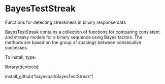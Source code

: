 # BayesTestStreak
Functions for detecting streakiness in binary response data

BayesTestStreak contains a collection of functions for comparing consistent and streaky models for a binary sequence using Bayes factors.  The methods are based on the group of spacings between consecutive successes.

To install, type:

library(devtools)

install_github("bayesball/BayesTestStreak")
